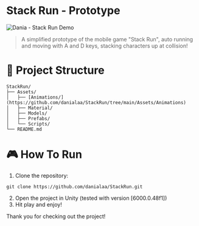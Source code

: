 # Stack Run  -  Prototype

![Dania - Stack Run Demo](https://github.com/user-attachments/assets/eabebe17-94ad-44a4-ae5e-ce0f4faa252a)

>A simplified prototype of the mobile game "Stack Run", auto running and moving with A and D keys, stacking characters up at collision!

# :open_file_folder: Project Structure
```
StackRun/
├── Assets/
│   ├── [Animations/](https://github.com/danialaa/StackRun/tree/main/Assets/Animations)
│   ├── Material/
│   ├── Models/
│   ├── Prefabs/
│   └── Scripts/
└── README.md
```

# :video_game: How To Run
1. Clone the repository:
```
git clone https://github.com/danialaa/StackRun.git
```
2. Open the project in Unity (tested with version [6000.0.48f1])
3. Hit play and enjoy!

Thank you for checking out the project!
